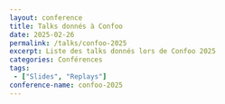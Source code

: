 ```yaml
---
layout: conference
title: Talks donnés à Confoo
date: 2025-02-26
permalink: /talks/confoo-2025
excerpt: Liste des talks donnés lors de Confoo 2025
categories: Conférences
tags: 
 - ["Slides", "Replays"]
conference-name: confoo-2025
---
```

